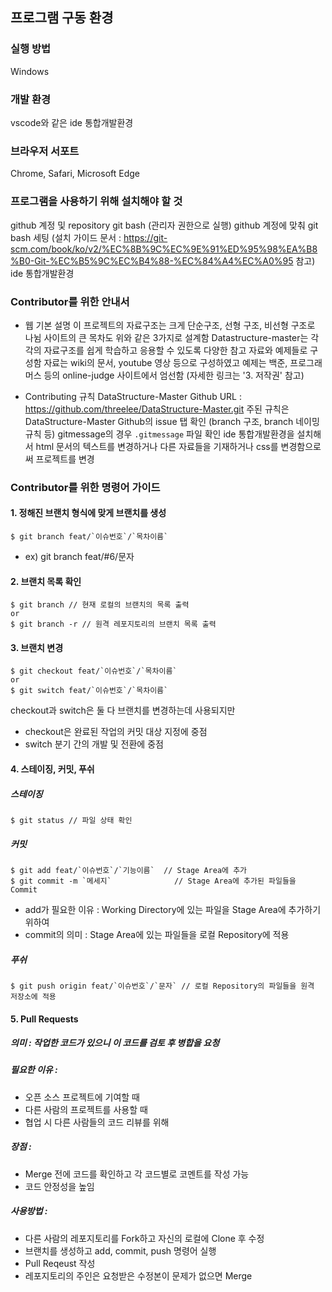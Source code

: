 ## 프로그램 구동 환경

### 실행 방법
Windows

### 개발 환경
vscode와 같은 ide 통합개발환경

### 브라우저 서포트 
Chrome, Safari, Microsoft Edge

### 프로그램을 사용하기 위해 설치해야 할 것
github 계정 및 repository
git bash (관리자 권한으로 실행)
github 계정에 맞춰 git bash 세팅 (설치 가이드 문서 : https://git-scm.com/book/ko/v2/%EC%8B%9C%EC%9E%91%ED%95%98%EA%B8%B0-Git-%EC%B5%9C%EC%B4%88-%EC%84%A4%EC%A0%95 참고)
ide 통합개발환경

### Contributor를 위한 안내서
- 웹 기본 설명
이 프로젝트의 자료구조는 크게 단순구조, 선형 구조, 비선형 구조로 나뉨
사이트의 큰 목차도 위와 같은 3가지로 설계함
Datastructure-master는 각각의 자료구조를 쉽게 학습하고 응용할 수 있도록 다양한 참고 자료와 예제들로 구성함
자료는 wiki의 문서, youtube 영상 등으로 구성하였고 예제는 백준, 프로그래머스 등의 online-judge 사이트에서 엄선함 (자세한 링크는 '3. 저작권' 참고)

- Contributing 규칙
DataStructure-Master Github URL : https://github.com/threelee/DataStructure-Master.git
주된 규칙은 DataStructure-Master Github의 issue 탭 확인 (branch 구조, branch 네이밍 규칙 등)
gitmessage의 경우 `.gitmessage` 파일 확인
ide 통합개발환경을 설치해서 html 문서의 텍스트를 변경하거나 다른 자료들을 기재하거나 css를 변경함으로써 프로젝트를 변경

### Contributor를 위한 명령어 가이드
#### 1. 정해진 브랜치 형식에 맞게 브랜치를 생성
```
$ git branch feat/`이슈번호`/`목차이름` 
```
- ex) git branch feat/#6/문자
#### 2. 브랜치 목록 확인
```
$ git branch // 현재 로컬의 브랜치의 목록 출력 
or
$ git branch -r // 원격 레포지토리의 브랜치 목록 출력
```
#### 3. 브랜치 변경
```
$ git checkout feat/`이슈번호`/`목차이름`
or
$ git switch feat/`이슈번호`/`목차이름`
```
checkout과 switch은 둘 다 브랜치를 변경하는데 사용되지만 
 - checkout은 완료된 작업의 커밋 대상 지정에 중점
 - switch 분기 간의 개발 및 전환에 중점

#### 4. 스테이징, 커밋, 푸쉬
##### 스테이징
```
$ git status // 파일 상태 확인 
```
##### 커밋
```
$ git add feat/`이슈번호`/`기능이름`  // Stage Area에 추가
$ git commit -m `메세지`              // Stage Area에 추가된 파일들을 Commit 
```
- add가 필요한 이유 : Working Directory에 있는 파일을 Stage Area에 추가하기 위하여
- commit의 의미 : Stage Area에 있는 파일들을 로컬 Repository에 적용
##### 푸쉬
```
$ git push origin feat/`이슈번호`/`문자` // 로컬 Repository의 파일들을 원격 저장소에 적용
```
#### 5. Pull Requests 
##### 의미 : 작업한 코드가 있으니 이 코드를 검토 후 병합을 요청
##### 필요한 이유 : 
 - 오픈 소스 프로젝트에 기여할 때
 - 다른 사람의 프로젝트를 사용할 때
 - 협업 시 다른 사람들의 코드 리뷰를 위해
##### 장점 :
 - Merge 전에 코드를 확인하고 각 코드별로 코멘트를 작성 가능
 - 코드 안정성을 높임
##### 사용방법 :
- 다른 사람의 레포지토리를 Fork하고 자신의 로컬에 Clone 후 수정
- 브랜치를 생성하고 add, commit, push 명령어 실행
- Pull Reqeust 작성
- 레포지토리의 주인은 요청받은 수정본이 문제가 없으면 Merge
